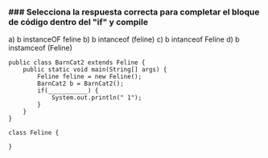 ### ### Selecciona la respuesta correcta para completar el bloque de código dentro del "if" y compile

a) b instanceOF feline
b) b intanceof (feline)
c) b intanceof Feline
d) b instamceof (Feline)
```
public class BarnCat2 extends Feline {
	public static void main(String[] args) {
		Feline feline = new Feline();
		BarnCat2 b = BarnCat2();
		if(___________) {
			System.out.println(" 1");
		}
	}
}

class Feline {

}
```



